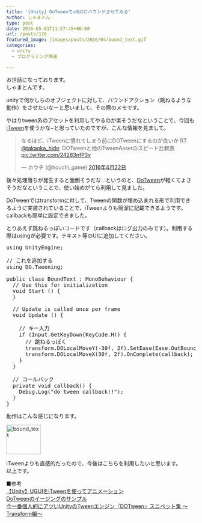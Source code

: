 ```yaml
---
title: '[Unity] DoTweenでuGUIにバウンドさせてみる'
author: しゃまとん
type: post
date: 2016-05-01T11:57:45+00:00
url: /posts/176
featured_image: /images/posts/2016/04/bound_text.gif
categories:
  - unity
  - プログラミング関連

---
```

お世話になっております。  
しゃまとんです。

unityで何かしらのオブジェクトに対して、バウンドアクション（跳ねるような動作）をさせたいなーと思いまして、その際のメモです。

やはりtween系のアセットを利用してやるのが楽そうだなということで、今回も[iTween][1]を使うかな−と思っていたのですが、こんな情報を見まして。

<blockquote class="twitter-tweet" data-lang="ja">
  <p dir="ltr" lang="ja">
    なるほど、iTweenに慣れてしまう前にDOTweenにするのが良いか RT <a href="https://twitter.com/takaoka_hide">@takaoka_hide</a>: DOTweenと他のTweenAssetのスピード比較表 <a href="https://t.co/24283nfP3v">pic.twitter.com/24283nfP3v</a>
  </p>
  
  <p>
    — ホウチ (@houchi_game) <a href="https://twitter.com/houchi_game/status/723354699450060803">2016年4月22日</a>
  </p>
</blockquote>



後々処理落ちが発生すると面倒そうだな&#8230;というのと、[DoTween][2]が軽くてよさそうだなということで、使い始めがてら利用して見ました。

DoTweenではtransformに対して、Tweenの関数が埋め込まれる形で利用できるように実装されていることで、iTweenよりも簡潔に記載できるようです。callbackも簡単に設定できました。

とりあえず跳ねるっぽいコードです（callbackはログ出力のみです）。利用する際はusingが必要です。テキスト等のUIに追加してください。

<pre class="brush: csharp; gutter: true">using UnityEngine;

// これを追加する
using DG.Tweening;

public class BoundText : MonoBehaviour {
  // Use this for initialization
  void Start () {
  }

  // Update is called once per frame
  void Update () {

    // キー入力
    if (Input.GetKeyDown(KeyCode.H)) {
      // 跳ねるっぽく
      transform.DOLocalMoveY(-30f, 2f).SetEase(Ease.OutBounce);
      transform.DOLocalMoveX(30f, 2f).OnComplete(callback);
    }
  }

  // コールバック
  private void callback() {
    Debug.Log("do tween callback!!");
  }
}</pre>

動作はこんな感じになります。

[<img src="http://shamaton.orz.hm/blog/images/posts/2016/04/bound_text.gif" alt="bound_text" width="92" height="78" class="size-full wp-image-178 aligncenter" />][3]

iTweenよりも直感的だったので、今後はこちらを利用したいと思います。  
以上です。

■参考  
[【Unity】UGUIをiTweenを使ってアニメーション][4]  
<a href="http://tkhsken.hatenablog.com/entry/2016/04/06/220600" target="_blank">DoTweenのイージングのサンプル</a>  
<a href="http://esakun.hateblo.jp/entry/2015/08/26/090000" target="_blank">今一番個人的にアツいUnityのTweenエンジン『DOTween』スニペット集 〜Transform編〜<br /> </a>

 [1]: https://www.assetstore.unity3d.com/jp/#!/content/84
 [2]: http://dotween.demigiant.com/index.php
 [3]: http://shamaton.orz.hm/blog/images/posts/2016/04/bound_text.gif
 [4]: http://albatrus.com/main/unity/7413